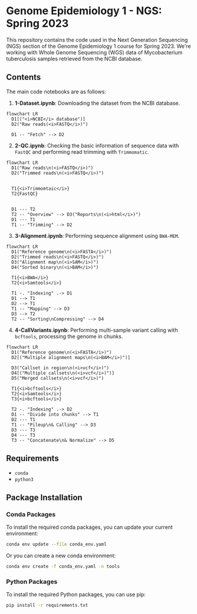 # Genome Epidemiology 1 - NGS: Spring 2023

This repository contains the code used in the Next Generation Sequencing (NGS) section of the Genome Epidemiology 1 course for Spring 2023. We're working with Whole Genome Sequencing (WGS) data of Mycobacterium tuberculosis samples retrieved from the NCBI database.

## Contents

The main code notebooks are as follows:

1. **1-Dataset.ipynb**: Downloading the dataset from the NCBI database.
  ```mermaid
  flowchart LR
    D1[("<i>NCBI</i> database")]
    D2("Raw reads(<i>FASTQ</i>)")

    D1 -- "Fetch" --> D2
  ```
2. **2-QC.ipynb**: Checking the basic information of sequence data with `FastQC` and performing read trimming with `Trimmomatic`.
  ```mermaid
  flowchart LR
    D1("Raw reads\n(<i>FASTQ</i>)")
    D2("Trimmed reads\n(<i>FASTQ</i>)")

    
    T1{<i>Trimmomtaic</i>}
    T2{FastQC}

    
    D1 --- T2
    T2 -- "Overview" --> D3("Reports\n(<i>html</i>)")
    D1 --- T1
    T1 -- "Trimming" --> D2
  ```
3. **3-Alignment.ipynb**: Performing sequence alignment using `BWA-MEM`.
  ```mermaid
  flowchart LR
    D1("Reference genome\n(<i>FASTA</i>)")
    D2("Trimmed reads\n(<i>FASTQ</i>)")
    D3("Alignment map\n(<i>SAM</i>)")
    D4("Sorted binary\n(<i>BAM</i>)")

    T1{<i>BWA</i>}
    T2{<i>Samtools</i>}

    T1 -. "Indexing" .-> D1
    D1 --> T1
    D2 --> T1
    T1 -- "Mapping" --> D3
    D3 --> T2
    T2 -- "Sorting\nCompressing" --> D4
  ```
4. **4-CallVariants.ipynb**: Performing multi-sample variant calling with `bcftools`, processing the genome in chunks.
  ```mermaid
  flowchart LR
    D1("Reference genome\n(<i>FASTA</i>)")
    D2[("Multiple alignment maps\n(<i>BAM</i>)")]

    D3("Callset in region\n(<i>vcf</i>)")
    D4[("Multiple callsets\n(<i>vcf</i>)")]
    D5("Merged callsets\n(<i>vcf</i>)")
    
    T1{<i>bcftools</i>}
    T2{<i>Samtools</i>}
    T3{<i>bcftools</i>}

    T2 -. "Indexing" .-> D2
    D1 -- "Divide into chunks" --> T1
    D2 --- T1
    T1 -- "Pileup\n& Calling" --> D3
    D3 --- T3
    D4 --- T3
    T3 -- "Concatenate\n& Normalize" --> D5
  ```

## Requirements

- `conda`
- `python3`

## Package Installation

### Conda Packages

To install the required conda packages, you can update your current environment:
```bash
conda env update --file conda_env.yaml
```
Or you can create a new conda environment:
```bash
conda env create -f conda_env.yaml -n tools
```

### Python Packages

To install the required Python packages, you can use pip:
```bash
pip install -r requirements.txt
```
